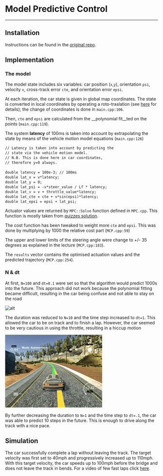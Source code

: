 # Model Predictive Control

---

## Installation

Instructions can be found in the [original repo](https://github.com/udacity/CarND-MPC-Project).

## Implementation

### The model
The model state includes six variables: car position (`x`,`y`), orientation `psi`, velocity `v`, cross-track error `cte`, and orientation error `epsi`. 

At each iteration, the car state is given in global map coordinates. The state is converted in local coordinates by operating a roto-traslation (see [here](https://discussions.udacity.com/t/not-able-to-display-trajectory-and-reference-paths-in-the-simulator/248545/7) for details); the change of coordinates is done in `main.cpp:106`. 

Then, `cte` and `epsi` are calculated from the __polynomial fit__ted on the points (`main.cpp:119`). 

The system __latency__ of 100ms is taken into account by extrapolating the state by means of the vehicle motion model equations (`main.cpp:126`)

```
// Latency is taken into account by predicting the 
// state via the vehicle motion model.
// N.B. This is done here in car coordinates, 
// therefore y=0 always.

double latency = 100e-3; // 100ms
double lat_x = v*latency;
double lat_y = 0;
double lat_psi = -v*steer_value / Lf * latency;
double lat_v = v + throttle_value*latency;
double lat_cte = cte + v*sin(epsi)*latency;
double lat_epsi = epsi + lat_psi;
```

Actuator values are returned by `MPC::Solve` function defined in `MPC.cpp`. This function is mostly taken from [quizzes solution](https://github.com/udacity/CarND-MPC-Quizzes). 

The cost function has been tweaked to weight more `cte` and `epsi`. This was done by multiplying by 1000 the relative cost part (`MCP.cpp:59`)

The upper and lower limits of the steering angle were change to +/- 35 degrees as explained in the lecture (`MCP.cpp:183`).

The `results` vector contains the optimised actuation values and the predicted trajectory (`MCP.cpp:254`).

### N & dt
At first, `N=100` and `dt=0.1` were set so that the algorithm would predict 1000s into the future. This approach did not work because the polynomial fitting became difficult, resulting in the car being confuse and not able to stay on the road

![alt](./imgs/img1.gif)

The duration was reduced to `N=10` and the time step increased to `dt=1`. This allowed the car to be on track and to finish a lap. However, the car seemed to be very cautious in using the throttle, resulting in a hiccup motion

![alt](./imgs/img2.gif)

By further decreasing the duration to `N=1` and the time step to `dt=.1`, the car was able to predict 10 steps in the future. This is enough to drive along the track with a nice pace.

## Simulation

The car successfully complete a lap without leaving the track. The target velocity was first set to 40mph and progressively increased up to 110mph. With this target velocity, the car speeds up to 100mph before the bridge and does not leave the track in bends. For a video of few fast laps click [here](https://youtu.be/v9_pAVDo9W0).



